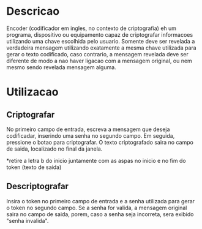 # Descricao

Encoder (codificador em ingles, no contexto de criptografia) eh um programa, dispositivo ou equipamento capaz de criptografar informacoes utilizando uma chave escolhida pelo usuario.
Somente deve ser revelada a verdadeira mensagem utilizando exatamente a mesma chave utilizada para gerar o texto codificado, caso contrario, a mensagem revelada deve ser diferente de modo a nao haver ligacao com a mensagem original, ou nem mesmo sendo revelada mensagem alguma.


# Utilizacao

## Criptografar
No primeiro campo de entrada, escreva a mensagem que deseja codificadar, inserindo uma senha no segundo campo. Em seguida, pressione o botao para criptografar. O texto criptografado saira no campo de saida, localizado no final da janela.

*retire a letra b do inicio juntamente com as aspas no inicio e no fim do token (texto de saida)

## Descriptografar
Insira o token no primeiro campo de entrada e a senha utilizada para gerar o token no segundo campo. Se a senha for valida, a mensagem original saira no campo de saida, porem, caso a senha seja incorreta, sera exibido "senha invalida".